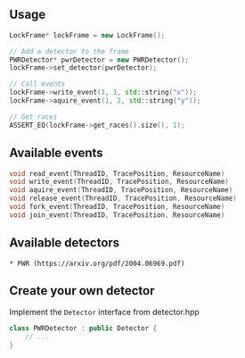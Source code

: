 ## Usage

```cpp
LockFrame* lockFrame = new LockFrame();

// Add a detector to the frame
PWRDetector* pwrDetector = new PWRDetector();
lockFrame->set_detector(pwrDetector);

// Call events
lockFrame->write_event(1, 1, std::string("x"));
lockFrame->aquire_event(1, 2, std::string("y"));

// Get races
ASSERT_EQ(lockFrame->get_races().size(), 1);
```

## Available events

```cpp
void read_event(ThreadID, TracePosition, ResourceName)
void write_event(ThreadID, TracePosition, ResourceName)
void aquire_event(ThreadID, TracePosition, ResourceName)
void release_event(ThreadID, TracePosition, ResourceName)
void fork_event(ThreadID, TracePosition, ResourceName)
void join_event(ThreadID, TracePosition, ResourceName)
```

## Available detectors

```
* PWR (https://arxiv.org/pdf/2004.06969.pdf)
```

## Create your own detector


Implement the `Detector` interface from detector.hpp

```cpp
class PWRDetector : public Detector {
    // ...
}
```